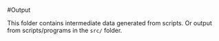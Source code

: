 #Output

This folder contains intermediate data generated from scripts. 
Or output from scripts/programs in the `src/` folder. 



